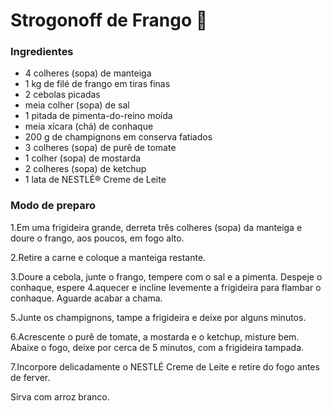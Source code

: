 # Strogonoff de Frango :chicken:



### Ingredientes

- 4 colheres (sopa) de manteiga
- 1 kg de filé de frango em tiras finas
- 2 cebolas picadas
- meia colher (sopa) de sal
- 1 pitada de pimenta-do-reino moída
- meia xícara (chá) de conhaque
- 200 g de champignons em conserva fatiados
- 3 colheres (sopa) de purê de tomate
- 1 colher (sopa) de mostarda
- 2 colheres (sopa) de ketchup
- 1 lata de NESTLÉ® Creme de Leite

### Modo de preparo

 1.Em uma frigideira grande, derreta três colheres (sopa) da manteiga e doure o frango, aos poucos, em fogo alto.

2.Retire a carne e coloque a manteiga restante.

3.Doure a cebola, junte o frango, tempere com o sal e a pimenta. Despeje o conhaque, espere 4.aquecer e incline levemente a frigideira para flambar o conhaque. Aguarde acabar a chama.

5.Junte os champignons, tampe a frigideira e deixe por alguns minutos.

6.Acrescente o purê de tomate, a mostarda e o ketchup, misture bem. Abaixe o fogo, deixe por cerca de 5 minutos, com a frigideira tampada.

7.Incorpore delicadamente o NESTLÉ Creme de Leite e retire do fogo antes de ferver.

Sirva com arroz branco.





